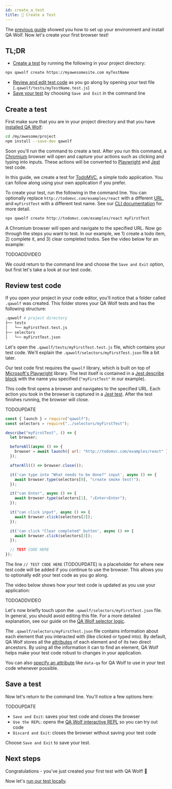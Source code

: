 ```yaml
---
id: create_a_test
title: 🎨 Create a Test
---
```


The [previous guide](install) showed you how to set up your environment and install QA Wolf. Now let's create your first browser test!

## TL;DR

- [Create a test](#introduction) by running the following in your project directory:

```bash
npx qawolf create https://myawesomesite.com myTestName
```

- [Review and edit test code](#review-test-code) as you go along by opening your test file (`.qawolf/tests/myTestName.test.js`)
- [Save your test](#save-a-test) by choosing `Save and Exit` in the command line

## Create a test

First make sure that you are in your project directory and that you have [installed QA Wolf](install):

```bash
cd /my/awesome/project
npm install --save-dev qawolf
```

Soon you'll run the command to create a test. After you run this command, a [Chromium](https://www.chromium.org/Home) browser will open and capture your actions such as clicking and typing into inputs. These actions will be converted to [Playwright](https://github.com/microsoft/playwright) and [Jest](https://jestjs.io/) test code.

In this guide, we create a test for [TodoMVC](http://todomvc.com/examples/react), a simple todo application. You can follow along using your own application if you prefer.

To create your test, run the following in the command line. You can optionally replace `http://todomvc.com/examples/react` with a different [URL](https://developer.mozilla.org/en-US/docs/Web/API/URL), and `myFirstTest` with a different test name. See our [CLI documentation](api/cli#npx-qawolf-create-url-name) for more detail.

```bash
npx qawolf create http://todomvc.com/examples/react myFirstTest
```

A Chromium browser will open and navigate to the specified URL. Now go through the steps you want to test. In our example, we 1) create a todo item, 2) complete it, and 3) clear completed todos. See the video below for an example:

TODOADDVIDEO

We could return to the command line and choose the `Save and Exit` option, but first let's take a look at our test code.

## Review test code

If you open your project in your code editor, you'll notice that a folder called `.qawolf` was created. This folder stores your QA Wolf tests and has the following structure:

```bash
.qawolf # project directory
├── tests
│   └── myFirstTest.test.js
├── selectors
│   └── myFirstTest.json
```

Let's open the `.qawolf/tests/myFirstTest.test.js` file, which contains your test code. We'll explain the `.qawolf/selectors/myFirstTest.json` file a bit later.

Our test code first requires the `qawolf` library, which is built on top of [Microsoft's Playwright](https://github.com/microsoft/playwright) library. The test itself is contained in a [Jest describe block](https://jestjs.io/docs/en/api#describename-fn) with the name you specified (`"myFirstTest"` in our example).

This code first opens a browser and navigates to the specified URL. Each action you took in the browser is captured in a [Jest test](https://jestjs.io/docs/en/api#testname-fn-timeout). After the test finishes running, the browser will close.

TODOUPDATE

```js
const { launch } = require("qawolf");
const selectors = require("../selectors/myFirstTest");

describe("myFirstTest", () => {
  let browser;

  beforeAll(async () => {
    browser = await launch({ url: "http://todomvc.com/examples/react" });
  });

  afterAll(() => browser.close());

  it('can type into "What needs to be done?" input', async () => {
    await browser.type(selectors[0], "create smoke test!");
  });

  it("can Enter", async () => {
    await browser.type(selectors[1], "↓Enter↑Enter");
  });

  it("can click input", async () => {
    await browser.click(selectors[2]);
  });

  it('can click "Clear completed" button', async () => {
    await browser.click(selectors[3]);
  });

  // TEST CODE HERE
});
```

The line `// TEST CODE HERE` (TODOUPDATE) is a placeholder for where new test code will be added if you continue to use the browser. This allows you to optionally edit your test code as you go along.

The video below shows how your test code is updated as you use your application:

TODOADDVIDEO

Let's now briefly touch upon the `.qawolf/selectors/myFirstTest.json` file. In general, you should avoid editing this file. For a more detailed explanation, see our guide on the [QA Wolf selector logic](use_custom_selectors#default-selector-logic).

The `.qawolf/selectors/myFirstTest.json` file contains information about each element that you interacted with (like clicked or typed into). By default, QA Wolf stores all the [attributes](https://developer.mozilla.org/en-US/docs/Web/HTML/Attributes) of each element and of its two direct ancestors. By using all the information it can to find an element, QA Wolf helps make your test code robust to changes in your application.

You can also [specify an attribute](use_custom_selectors#target-attributes) like `data-qa` for QA Wolf to use in your test code whenever possible.

## Save a test

Now let's return to the command line. You'll notice a few options here:

TODOUPDATE

- `Save and Exit`: saves your test code and closes the browser
- `Use the REPL`: opens the [QA Wolf interactive REPL](use_the_repl) so you can try out code
- `Discard and Exit`: closes the browser without saving your test code

Choose `Save and Exit` to save your test.

## Next steps

Congratulations - you've just created your first test with QA Wolf! 🎉

Now let's [run our test locally](run_tests_locally).
